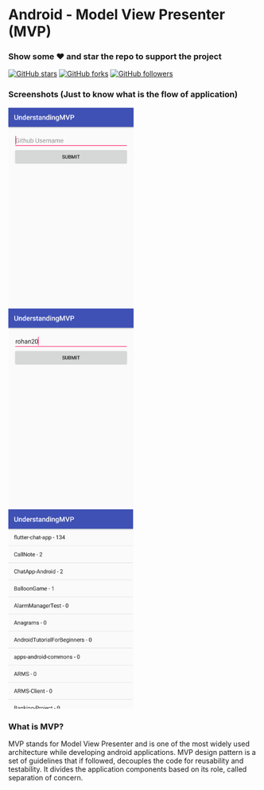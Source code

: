 
# Android - Model View Presenter (MVP)
### Show some :heart: and star the repo to support the project
[![GitHub stars](https://img.shields.io/github/stars/yashishdua/AndroidMVP.svg?style=social&label=Star)](https://github.com/YashishDua/AndroidMVP) [![GitHub forks](https://img.shields.io/github/forks/yashishdua/AndroidMVP.svg?style=social&label=Fork)](https://github.com/yashishdua/AndroidMVP/fork) [![GitHub followers](https://img.shields.io/github/followers/yashishdua.svg?style=social&label=Follow)](https://github.com/yashishdua/AndroidMVP)

### Screenshots (Just to know what is the flow of application) 

<img src = "./img/Screenshot_Login_UI.png" height = "400"/> <img src = "./img/Screenshot_Login_Validation.png" height = "400"/> <img src = "./img/Screenshot_Repos_Loaded.png" height = "400"/>

### What is MVP?
MVP stands for Model View Presenter and is one of the most widely used architecture while developing android applications.
MVP design pattern is a set of guidelines that if followed, decouples the code for reusability and testability. It divides the application components based on its role, called separation of concern.


